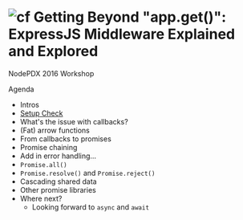 ![cf](http://i.imgur.com/7v5ASc8.png) Getting Beyond "app.get()": ExpressJS Middleware Explained and Explored
====

NodePDX 2016 Workshop

Agenda
* Intros
* [Setup Check](setup-check.md)
* What's the issue with callbacks?
* (Fat) arrow functions
* From callbacks to promises
* Promise chaining
* Add in error handling...
* `Promise.all()`
* `Promise.resolve()` and `Promise.reject()`
* Cascading shared data
* Other promise libraries
* Where next?
	* Looking forward to `async` and `await`